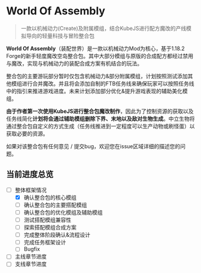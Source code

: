 # World Of Assembly

 > 一款以机械动力(Create)及附属模组，结合KubeJS进行配方魔改的产线模拟导向的轻量科技与冒险整合包

 **World Of Assembly**（装配世界）是一款以机械动力Mod为核心，基于1.18.2 Forge的新手轻度魔改空岛整合包。其中大部分模组与原版的合成配方都经过禁用与魔改，实现与机械动力的装配合成方案有机结合的玩法。

 整合包的主要游玩部分暂时仅包含机械动力&部分附属模组，计划按照测试添加其他模组进行合并魔改。并且将会添加自制的FTB任务线来确保玩家可以按照任务线中的指引来推进游戏进度。未来计划添加部分优化&提升游戏表现的辅助美化模组。
 
 **由于作者第一次使用KubeJS进行整合包魔改制作**，因此为了控制资源的获取以及任务线简化**计划将会通过辅助模组删除下界、末地以及敌对生物生成**。中立生物将通过整合包自定义的方式生成（任务线推进到一定程度可以生产动物或刷怪蛋）以获取必要的资源。

 如果对该整合包有任何意见 / 提交bug，欢迎您在issue区域详细的描述您的问题。

## 当前进度总览
- [ ] 整体框架情况
   - [x] 确认整合包的核心模组
   - [ ] 确认整合包的主要搭配模组
   - [ ] 确认整合包的优化模组及辅助模组
   - [ ] 测试搭配模组兼容性
   - [ ] 探索搭配模组合成方案
   - [ ] 完成整体阶段确认&流程设计
   - [ ] 完成任务框架设计
   - [ ] Bugfix
- [ ] 主线章节进度
- [ ] 支线章节进度
